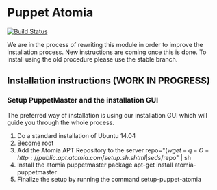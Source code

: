 # Puppet Atomia

[![Build Status](https://travis-ci.org/atomia/puppet-atomia.svg?branch=master)](https://travis-ci.org/atomia/puppet-atomia)

We are in the process of rewriting this module in order to improve the installation process.
New instructions are coming once this is done. To install using the old procedure please use the stable branch.

## Installation instructions (WORK IN PROGRESS) ##

### Setup PuppetMaster and the installation GUI ###
The preferred way of installation is using our installation GUI which will guide you through the whole process.

1. Do a standard installation of Ubuntu 14.04
2. Become root
3. Add the Atomia APT Repository to the server
		repo="$(wget -q -O - http://public.apt.atomia.com/setup.sh.shtml | sed s/%distcode/`lsb_release -c | awk '{ print $2 }'`/g)"; echo "$repo" | sh
4. Install the atomia puppetmaster package
		apt-get install atomia-puppetmaster
5. Finalize the setup by running the command
		setup-puppet-atomia
